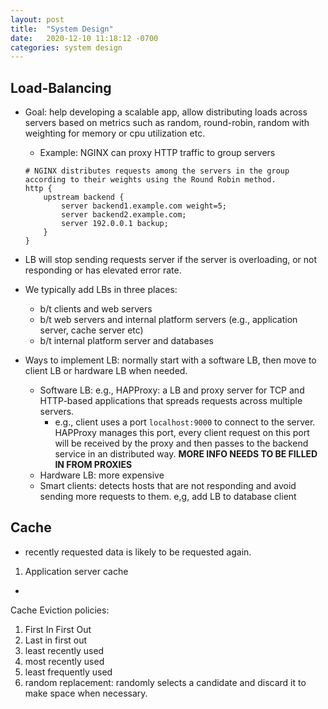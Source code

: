 ```yaml
---
layout: post
title:  "System Design"
date:   2020-12-10 11:18:12 -0700
categories: system design
---
```


## Load-Balancing
* Goal: help developing a scalable app, allow distributing loads across servers based on metrics such as random, round-robin, random with weighting for memory or cpu utilization etc. 
    * Example: NGINX can proxy HTTP traffic to group servers

    ```
    # NGINX distributes requests among the servers in the group according to their weights using the Round Robin method. 
    http {
        upstream backend {
            server backend1.example.com weight=5;
            server backend2.example.com;
            server 192.0.0.1 backup;
        }
    }

    ```

* LB will stop sending requests server if the server is overloading, or not responding or has elevated error rate. 
* We typically add LBs in three places: 
    * b/t clients and web servers
    * b/t web servers and internal platform servers (e.g., application server, cache server etc)
    * b/t internal platform server and databases
* Ways to implement LB: normally start with a software LB, then move to client LB or hardware LB when needed. 
    * Software LB: e.g., HAPProxy: a LB and proxy server for TCP and HTTP-based applications that spreads requests across multiple servers. 
        * e.g., client uses a port `localhost:9000` to connect to the server. HAPProxy manages this port, every client request on this port will be received by the proxy and then passes to the backend service in an distributed way. **MORE INFO NEEDS TO BE FILLED IN FROM PROXIES**
    * Hardware LB: more expensive
    * Smart clients: detects hosts that are not responding and avoid sending more requests to them. e,g, add LB to database client


## Cache
* recently requested data is likely to be requested again. 

1. Application server cache
* 

Cache Eviction policies: 
1. First In First Out
2. Last in first out
3. least recently used
4. most recently used
5. least frequently used
6. random replacement: randomly selects a candidate and discard it to make space when necessary.